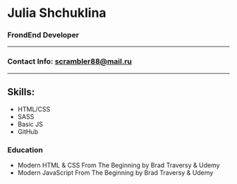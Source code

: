 # Julia Shchuklina
### FrondEnd Developer
----------


### Contact Info: scrambler88@mail.ru
-------

## Skills:
 * HTML/CSS
 * SASS
 * Basic JS
 * GitHub

 ### Education
 * Modern HTML & CSS From The Beginning by Brad Traversy & Udemy
 * Modern JavaScript From The Beginning by Brad Traversy & Udemy
 
